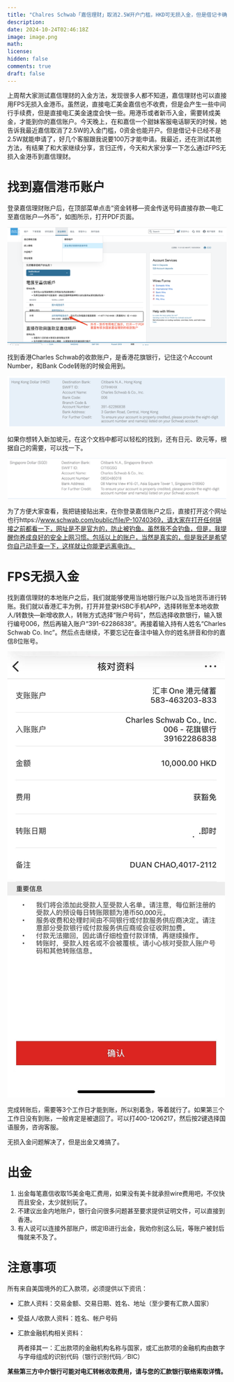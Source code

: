 ```yaml
---
title: "Chalres Schwab「嘉信理财」取消2.5W开户门槛，HKD可无损入金，但是借记卡确实不好拿了。"
description: 
date: 2024-10-24T02:46:18Z
image: image.png
math: 
license: 
hidden: false
comments: true
draft: false
---
```



上周帮大家测试嘉信理财的入金方法，发现很多人都不知道，嘉信理财也可以直接用FPS无损入金港币。虽然说，直接电汇美金嘉信也不收费，但是会产生一些中间行手续费，但是直接电汇美金速度会快一些。用港币或者新币入金，需要转成美金，才能到你的嘉信账户。今天晚上，在和嘉信一个甜妹客服电话聊天的时候，她告诉我最近嘉信取消了2.5W的入金门槛，0资金也能开户。但是借记卡已经不是2.5W就能申请了，好几个客服跟我说要100万才能申请。我最近，还在测试其他方法，有结果了和大家继续分享，言归正传，今天和大家分享一下怎么通过FPS无损入金港币到嘉信理财。


# 找到嘉信港币账户

登录嘉信理财账户后，在顶部菜单点击“资金转移—资金传送号码直接存款—电汇至嘉信账户—外币”，如图所示，打开PDF页面。

![alt text](image-1.png)

找到香港Charles Schwab的收款账户，是香港花旗银行，记住这个Account Number，和Bank Code转账的时候会用到。

![alt text](image-2.png)

如果你想转入新加坡元，在这个文档中都可以轻松的找到，还有日元、欧元等，根据自己的需要，可以找一下。

![alt text](image-3.png)

为了方便大家查看，我把链接贴出来，在你登录嘉信账户之后，直接打开这个网址也行https://www.schwab.com/public/file/P-10740369，请大家在打开任何链接之前都看一下，网址是不是官方的，防止被钓鱼。虽然我不会钓鱼，但是，我提醒你养成良好的安全上网习惯。包括以上的账户，当然是真实的，但是我还是希望你自己动手查一下，这样就让你能更远离电诈。

# FPS无损入金

找到嘉信理财的本地账户之后，我们就能够使用当地银行账户以及当地货币进行转账。我们就以香港汇丰为例，打开并登录HSBC手机APP，选择转账至本地收款人/转数快—新增收款人，转账方式选择“账户号码”，然后选择收款银行，输入银行编号006，然后再输入账户“391-62286838”。再接着输入持有人姓名“Charles Schwab Co. lnc”。然后点击继续，不要忘记在备注中输入你的姓名拼音和你的嘉信8位账号。

![alt text](image-4.png)

完成转账后，需要等3个工作日才能到账，所以别着急，等着就行了。如果第三个工作日没有到账，一般肯定是被退回了。可以打400-1206217，然后按2键选择国语服务，咨询客服。

无损入金问题解决了，但是出金又难搞了。

# 出金

1. 出金每笔嘉信收取15美金电汇费用，如果没有美卡就承担wire费用吧，不仅快而且安全，太少就别玩了。
2. 不建议出金内地账户，银行会问很多问题甚至要求提供证明文件，可以直接到香港。
3. 有人说可以连接外部账户，绑定IB进行出金，我劝你别这么玩，等账户被封后悔就来不及了。

# 注意事项

所有来自美国境外的汇入款项，必须提供以下资讯：

- 汇款人资料：交易金额、交易日期、姓名、地址（至少要有汇款人国家）
- 受益人/收款人资料：姓名、帐户号码
- 汇款金融机构相关资料：
    
    两者择其一：汇出款项的金融机构名称与国家，或汇出款项的金融机构由数字与字母组成的识别代码（银行识别代码／BIC）
    

**某些第三方中介银行可能对电汇转帐收取费用，请与您的汇款银行联络索取详情。**